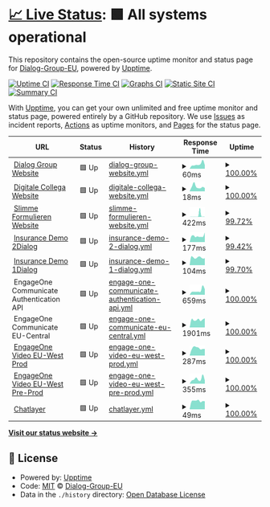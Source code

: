 # [📈 Live Status](https://Dialog-Group-EU.github.io/uptime): <!--live status--> **🟩 All systems operational**

This repository contains the open-source uptime monitor and status page for [Dialog-Group-EU](https://Dialog-Group-EU.github.io/uptime), powered by [Upptime](https://github.com/upptime/upptime).

[![Uptime CI](https://github.com/Dialog-Group-EU/uptime/workflows/Uptime%20CI/badge.svg)](https://github.com/Dialog-Group-EU/uptime/actions?query=workflow%3A%22Uptime+CI%22)
[![Response Time CI](https://github.com/Dialog-Group-EU/uptime/workflows/Response%20Time%20CI/badge.svg)](https://github.com/Dialog-Group-EU/uptime/actions?query=workflow%3A%22Response+Time+CI%22)
[![Graphs CI](https://github.com/Dialog-Group-EU/uptime/workflows/Graphs%20CI/badge.svg)](https://github.com/Dialog-Group-EU/uptime/actions?query=workflow%3A%22Graphs+CI%22)
[![Static Site CI](https://github.com/Dialog-Group-EU/uptime/workflows/Static%20Site%20CI/badge.svg)](https://github.com/Dialog-Group-EU/uptime/actions?query=workflow%3A%22Static+Site+CI%22)
[![Summary CI](https://github.com/Dialog-Group-EU/uptime/workflows/Summary%20CI/badge.svg)](https://github.com/Dialog-Group-EU/uptime/actions?query=workflow%3A%22Summary+CI%22)

With [Upptime](https://upptime.js.org), you can get your own unlimited and free uptime monitor and status page, powered entirely by a GitHub repository. We use [Issues](https://github.com/Dialog-Group-EU/uptime/issues) as incident reports, [Actions](https://github.com/Dialog-Group-EU/uptime/actions) as uptime monitors, and [Pages](https://Dialog-Group-EU.github.io/uptime) for the status page.

<!--start: status pages-->
<!-- This summary is generated by Upptime (https://github.com/upptime/upptime) -->
<!-- Do not edit this manually, your changes will be overwritten -->
<!-- prettier-ignore -->
| URL | Status | History | Response Time | Uptime |
| --- | ------ | ------- | ------------- | ------ |
| <img alt="" src="https://icons.duckduckgo.com/ip3/dialoggroup.eu.ico" height="13"> [Dialog Group Website](https://dialoggroup.eu) | 🟩 Up | [dialog-group-website.yml](https://github.com/Dialog-Group-EU/uptime/commits/HEAD/history/dialog-group-website.yml) | <details><summary><img alt="Response time graph" src="./graphs/dialog-group-website/response-time-week.png" height="20"> 60ms</summary><br><a href="https://status.dialoggroup.eu/history/dialog-group-website"><img alt="Response time 406" src="https://img.shields.io/endpoint?url=https%3A%2F%2Fraw.githubusercontent.com%2FDialog-Group-EU%2Fuptime%2FHEAD%2Fapi%2Fdialog-group-website%2Fresponse-time.json"></a><br><a href="https://status.dialoggroup.eu/history/dialog-group-website"><img alt="24-hour response time 49" src="https://img.shields.io/endpoint?url=https%3A%2F%2Fraw.githubusercontent.com%2FDialog-Group-EU%2Fuptime%2FHEAD%2Fapi%2Fdialog-group-website%2Fresponse-time-day.json"></a><br><a href="https://status.dialoggroup.eu/history/dialog-group-website"><img alt="7-day response time 60" src="https://img.shields.io/endpoint?url=https%3A%2F%2Fraw.githubusercontent.com%2FDialog-Group-EU%2Fuptime%2FHEAD%2Fapi%2Fdialog-group-website%2Fresponse-time-week.json"></a><br><a href="https://status.dialoggroup.eu/history/dialog-group-website"><img alt="30-day response time 51" src="https://img.shields.io/endpoint?url=https%3A%2F%2Fraw.githubusercontent.com%2FDialog-Group-EU%2Fuptime%2FHEAD%2Fapi%2Fdialog-group-website%2Fresponse-time-month.json"></a><br><a href="https://status.dialoggroup.eu/history/dialog-group-website"><img alt="1-year response time 406" src="https://img.shields.io/endpoint?url=https%3A%2F%2Fraw.githubusercontent.com%2FDialog-Group-EU%2Fuptime%2FHEAD%2Fapi%2Fdialog-group-website%2Fresponse-time-year.json"></a></details> | <details><summary><a href="https://status.dialoggroup.eu/history/dialog-group-website">100.00%</a></summary><a href="https://status.dialoggroup.eu/history/dialog-group-website"><img alt="All-time uptime 100.00%" src="https://img.shields.io/endpoint?url=https%3A%2F%2Fraw.githubusercontent.com%2FDialog-Group-EU%2Fuptime%2FHEAD%2Fapi%2Fdialog-group-website%2Fuptime.json"></a><br><a href="https://status.dialoggroup.eu/history/dialog-group-website"><img alt="24-hour uptime 100.00%" src="https://img.shields.io/endpoint?url=https%3A%2F%2Fraw.githubusercontent.com%2FDialog-Group-EU%2Fuptime%2FHEAD%2Fapi%2Fdialog-group-website%2Fuptime-day.json"></a><br><a href="https://status.dialoggroup.eu/history/dialog-group-website"><img alt="7-day uptime 100.00%" src="https://img.shields.io/endpoint?url=https%3A%2F%2Fraw.githubusercontent.com%2FDialog-Group-EU%2Fuptime%2FHEAD%2Fapi%2Fdialog-group-website%2Fuptime-week.json"></a><br><a href="https://status.dialoggroup.eu/history/dialog-group-website"><img alt="30-day uptime 100.00%" src="https://img.shields.io/endpoint?url=https%3A%2F%2Fraw.githubusercontent.com%2FDialog-Group-EU%2Fuptime%2FHEAD%2Fapi%2Fdialog-group-website%2Fuptime-month.json"></a><br><a href="https://status.dialoggroup.eu/history/dialog-group-website"><img alt="1-year uptime 100.00%" src="https://img.shields.io/endpoint?url=https%3A%2F%2Fraw.githubusercontent.com%2FDialog-Group-EU%2Fuptime%2FHEAD%2Fapi%2Fdialog-group-website%2Fuptime-year.json"></a></details>
| <img alt="" src="https://icons.duckduckgo.com/ip3/digitalecollega.eu.ico" height="13"> [Digitale Collega Website](https://digitalecollega.eu) | 🟩 Up | [digitale-collega-website.yml](https://github.com/Dialog-Group-EU/uptime/commits/HEAD/history/digitale-collega-website.yml) | <details><summary><img alt="Response time graph" src="./graphs/digitale-collega-website/response-time-week.png" height="20"> 18ms</summary><br><a href="https://status.dialoggroup.eu/history/digitale-collega-website"><img alt="Response time 680" src="https://img.shields.io/endpoint?url=https%3A%2F%2Fraw.githubusercontent.com%2FDialog-Group-EU%2Fuptime%2FHEAD%2Fapi%2Fdigitale-collega-website%2Fresponse-time.json"></a><br><a href="https://status.dialoggroup.eu/history/digitale-collega-website"><img alt="24-hour response time 13" src="https://img.shields.io/endpoint?url=https%3A%2F%2Fraw.githubusercontent.com%2FDialog-Group-EU%2Fuptime%2FHEAD%2Fapi%2Fdigitale-collega-website%2Fresponse-time-day.json"></a><br><a href="https://status.dialoggroup.eu/history/digitale-collega-website"><img alt="7-day response time 18" src="https://img.shields.io/endpoint?url=https%3A%2F%2Fraw.githubusercontent.com%2FDialog-Group-EU%2Fuptime%2FHEAD%2Fapi%2Fdigitale-collega-website%2Fresponse-time-week.json"></a><br><a href="https://status.dialoggroup.eu/history/digitale-collega-website"><img alt="30-day response time 17" src="https://img.shields.io/endpoint?url=https%3A%2F%2Fraw.githubusercontent.com%2FDialog-Group-EU%2Fuptime%2FHEAD%2Fapi%2Fdigitale-collega-website%2Fresponse-time-month.json"></a><br><a href="https://status.dialoggroup.eu/history/digitale-collega-website"><img alt="1-year response time 680" src="https://img.shields.io/endpoint?url=https%3A%2F%2Fraw.githubusercontent.com%2FDialog-Group-EU%2Fuptime%2FHEAD%2Fapi%2Fdigitale-collega-website%2Fresponse-time-year.json"></a></details> | <details><summary><a href="https://status.dialoggroup.eu/history/digitale-collega-website">100.00%</a></summary><a href="https://status.dialoggroup.eu/history/digitale-collega-website"><img alt="All-time uptime 99.86%" src="https://img.shields.io/endpoint?url=https%3A%2F%2Fraw.githubusercontent.com%2FDialog-Group-EU%2Fuptime%2FHEAD%2Fapi%2Fdigitale-collega-website%2Fuptime.json"></a><br><a href="https://status.dialoggroup.eu/history/digitale-collega-website"><img alt="24-hour uptime 100.00%" src="https://img.shields.io/endpoint?url=https%3A%2F%2Fraw.githubusercontent.com%2FDialog-Group-EU%2Fuptime%2FHEAD%2Fapi%2Fdigitale-collega-website%2Fuptime-day.json"></a><br><a href="https://status.dialoggroup.eu/history/digitale-collega-website"><img alt="7-day uptime 100.00%" src="https://img.shields.io/endpoint?url=https%3A%2F%2Fraw.githubusercontent.com%2FDialog-Group-EU%2Fuptime%2FHEAD%2Fapi%2Fdigitale-collega-website%2Fuptime-week.json"></a><br><a href="https://status.dialoggroup.eu/history/digitale-collega-website"><img alt="30-day uptime 100.00%" src="https://img.shields.io/endpoint?url=https%3A%2F%2Fraw.githubusercontent.com%2FDialog-Group-EU%2Fuptime%2FHEAD%2Fapi%2Fdigitale-collega-website%2Fuptime-month.json"></a><br><a href="https://status.dialoggroup.eu/history/digitale-collega-website"><img alt="1-year uptime 99.86%" src="https://img.shields.io/endpoint?url=https%3A%2F%2Fraw.githubusercontent.com%2FDialog-Group-EU%2Fuptime%2FHEAD%2Fapi%2Fdigitale-collega-website%2Fuptime-year.json"></a></details>
| <img alt="" src="https://icons.duckduckgo.com/ip3/slimmeformulieren.eu.ico" height="13"> [Slimme Formulieren Website](https://slimmeformulieren.eu) | 🟩 Up | [slimme-formulieren-website.yml](https://github.com/Dialog-Group-EU/uptime/commits/HEAD/history/slimme-formulieren-website.yml) | <details><summary><img alt="Response time graph" src="./graphs/slimme-formulieren-website/response-time-week.png" height="20"> 422ms</summary><br><a href="https://status.dialoggroup.eu/history/slimme-formulieren-website"><img alt="Response time 394" src="https://img.shields.io/endpoint?url=https%3A%2F%2Fraw.githubusercontent.com%2FDialog-Group-EU%2Fuptime%2FHEAD%2Fapi%2Fslimme-formulieren-website%2Fresponse-time.json"></a><br><a href="https://status.dialoggroup.eu/history/slimme-formulieren-website"><img alt="24-hour response time 25" src="https://img.shields.io/endpoint?url=https%3A%2F%2Fraw.githubusercontent.com%2FDialog-Group-EU%2Fuptime%2FHEAD%2Fapi%2Fslimme-formulieren-website%2Fresponse-time-day.json"></a><br><a href="https://status.dialoggroup.eu/history/slimme-formulieren-website"><img alt="7-day response time 422" src="https://img.shields.io/endpoint?url=https%3A%2F%2Fraw.githubusercontent.com%2FDialog-Group-EU%2Fuptime%2FHEAD%2Fapi%2Fslimme-formulieren-website%2Fresponse-time-week.json"></a><br><a href="https://status.dialoggroup.eu/history/slimme-formulieren-website"><img alt="30-day response time 157" src="https://img.shields.io/endpoint?url=https%3A%2F%2Fraw.githubusercontent.com%2FDialog-Group-EU%2Fuptime%2FHEAD%2Fapi%2Fslimme-formulieren-website%2Fresponse-time-month.json"></a><br><a href="https://status.dialoggroup.eu/history/slimme-formulieren-website"><img alt="1-year response time 394" src="https://img.shields.io/endpoint?url=https%3A%2F%2Fraw.githubusercontent.com%2FDialog-Group-EU%2Fuptime%2FHEAD%2Fapi%2Fslimme-formulieren-website%2Fresponse-time-year.json"></a></details> | <details><summary><a href="https://status.dialoggroup.eu/history/slimme-formulieren-website">99.72%</a></summary><a href="https://status.dialoggroup.eu/history/slimme-formulieren-website"><img alt="All-time uptime 99.82%" src="https://img.shields.io/endpoint?url=https%3A%2F%2Fraw.githubusercontent.com%2FDialog-Group-EU%2Fuptime%2FHEAD%2Fapi%2Fslimme-formulieren-website%2Fuptime.json"></a><br><a href="https://status.dialoggroup.eu/history/slimme-formulieren-website"><img alt="24-hour uptime 100.00%" src="https://img.shields.io/endpoint?url=https%3A%2F%2Fraw.githubusercontent.com%2FDialog-Group-EU%2Fuptime%2FHEAD%2Fapi%2Fslimme-formulieren-website%2Fuptime-day.json"></a><br><a href="https://status.dialoggroup.eu/history/slimme-formulieren-website"><img alt="7-day uptime 99.72%" src="https://img.shields.io/endpoint?url=https%3A%2F%2Fraw.githubusercontent.com%2FDialog-Group-EU%2Fuptime%2FHEAD%2Fapi%2Fslimme-formulieren-website%2Fuptime-week.json"></a><br><a href="https://status.dialoggroup.eu/history/slimme-formulieren-website"><img alt="30-day uptime 99.94%" src="https://img.shields.io/endpoint?url=https%3A%2F%2Fraw.githubusercontent.com%2FDialog-Group-EU%2Fuptime%2FHEAD%2Fapi%2Fslimme-formulieren-website%2Fuptime-month.json"></a><br><a href="https://status.dialoggroup.eu/history/slimme-formulieren-website"><img alt="1-year uptime 99.82%" src="https://img.shields.io/endpoint?url=https%3A%2F%2Fraw.githubusercontent.com%2FDialog-Group-EU%2Fuptime%2FHEAD%2Fapi%2Fslimme-formulieren-website%2Fuptime-year.json"></a></details>
| <img alt="" src="https://icons.duckduckgo.com/ip3/insurance.2dialog.eu.ico" height="13"> [Insurance Demo 2Dialog](https://insurance.2dialog.eu) | 🟩 Up | [insurance-demo-2-dialog.yml](https://github.com/Dialog-Group-EU/uptime/commits/HEAD/history/insurance-demo-2-dialog.yml) | <details><summary><img alt="Response time graph" src="./graphs/insurance-demo-2-dialog/response-time-week.png" height="20"> 177ms</summary><br><a href="https://status.dialoggroup.eu/history/insurance-demo-2-dialog"><img alt="Response time 629" src="https://img.shields.io/endpoint?url=https%3A%2F%2Fraw.githubusercontent.com%2FDialog-Group-EU%2Fuptime%2FHEAD%2Fapi%2Finsurance-demo-2-dialog%2Fresponse-time.json"></a><br><a href="https://status.dialoggroup.eu/history/insurance-demo-2-dialog"><img alt="24-hour response time 277" src="https://img.shields.io/endpoint?url=https%3A%2F%2Fraw.githubusercontent.com%2FDialog-Group-EU%2Fuptime%2FHEAD%2Fapi%2Finsurance-demo-2-dialog%2Fresponse-time-day.json"></a><br><a href="https://status.dialoggroup.eu/history/insurance-demo-2-dialog"><img alt="7-day response time 177" src="https://img.shields.io/endpoint?url=https%3A%2F%2Fraw.githubusercontent.com%2FDialog-Group-EU%2Fuptime%2FHEAD%2Fapi%2Finsurance-demo-2-dialog%2Fresponse-time-week.json"></a><br><a href="https://status.dialoggroup.eu/history/insurance-demo-2-dialog"><img alt="30-day response time 199" src="https://img.shields.io/endpoint?url=https%3A%2F%2Fraw.githubusercontent.com%2FDialog-Group-EU%2Fuptime%2FHEAD%2Fapi%2Finsurance-demo-2-dialog%2Fresponse-time-month.json"></a><br><a href="https://status.dialoggroup.eu/history/insurance-demo-2-dialog"><img alt="1-year response time 629" src="https://img.shields.io/endpoint?url=https%3A%2F%2Fraw.githubusercontent.com%2FDialog-Group-EU%2Fuptime%2FHEAD%2Fapi%2Finsurance-demo-2-dialog%2Fresponse-time-year.json"></a></details> | <details><summary><a href="https://status.dialoggroup.eu/history/insurance-demo-2-dialog">99.42%</a></summary><a href="https://status.dialoggroup.eu/history/insurance-demo-2-dialog"><img alt="All-time uptime 99.93%" src="https://img.shields.io/endpoint?url=https%3A%2F%2Fraw.githubusercontent.com%2FDialog-Group-EU%2Fuptime%2FHEAD%2Fapi%2Finsurance-demo-2-dialog%2Fuptime.json"></a><br><a href="https://status.dialoggroup.eu/history/insurance-demo-2-dialog"><img alt="24-hour uptime 100.00%" src="https://img.shields.io/endpoint?url=https%3A%2F%2Fraw.githubusercontent.com%2FDialog-Group-EU%2Fuptime%2FHEAD%2Fapi%2Finsurance-demo-2-dialog%2Fuptime-day.json"></a><br><a href="https://status.dialoggroup.eu/history/insurance-demo-2-dialog"><img alt="7-day uptime 99.42%" src="https://img.shields.io/endpoint?url=https%3A%2F%2Fraw.githubusercontent.com%2FDialog-Group-EU%2Fuptime%2FHEAD%2Fapi%2Finsurance-demo-2-dialog%2Fuptime-week.json"></a><br><a href="https://status.dialoggroup.eu/history/insurance-demo-2-dialog"><img alt="30-day uptime 99.87%" src="https://img.shields.io/endpoint?url=https%3A%2F%2Fraw.githubusercontent.com%2FDialog-Group-EU%2Fuptime%2FHEAD%2Fapi%2Finsurance-demo-2-dialog%2Fuptime-month.json"></a><br><a href="https://status.dialoggroup.eu/history/insurance-demo-2-dialog"><img alt="1-year uptime 99.93%" src="https://img.shields.io/endpoint?url=https%3A%2F%2Fraw.githubusercontent.com%2FDialog-Group-EU%2Fuptime%2FHEAD%2Fapi%2Finsurance-demo-2-dialog%2Fuptime-year.json"></a></details>
| <img alt="" src="https://icons.duckduckgo.com/ip3/insurance.1dialog.eu.ico" height="13"> [Insurance Demo 1Dialog](https://insurance.1dialog.eu) | 🟩 Up | [insurance-demo-1-dialog.yml](https://github.com/Dialog-Group-EU/uptime/commits/HEAD/history/insurance-demo-1-dialog.yml) | <details><summary><img alt="Response time graph" src="./graphs/insurance-demo-1-dialog/response-time-week.png" height="20"> 104ms</summary><br><a href="https://status.dialoggroup.eu/history/insurance-demo-1-dialog"><img alt="Response time 582" src="https://img.shields.io/endpoint?url=https%3A%2F%2Fraw.githubusercontent.com%2FDialog-Group-EU%2Fuptime%2FHEAD%2Fapi%2Finsurance-demo-1-dialog%2Fresponse-time.json"></a><br><a href="https://status.dialoggroup.eu/history/insurance-demo-1-dialog"><img alt="24-hour response time 95" src="https://img.shields.io/endpoint?url=https%3A%2F%2Fraw.githubusercontent.com%2FDialog-Group-EU%2Fuptime%2FHEAD%2Fapi%2Finsurance-demo-1-dialog%2Fresponse-time-day.json"></a><br><a href="https://status.dialoggroup.eu/history/insurance-demo-1-dialog"><img alt="7-day response time 104" src="https://img.shields.io/endpoint?url=https%3A%2F%2Fraw.githubusercontent.com%2FDialog-Group-EU%2Fuptime%2FHEAD%2Fapi%2Finsurance-demo-1-dialog%2Fresponse-time-week.json"></a><br><a href="https://status.dialoggroup.eu/history/insurance-demo-1-dialog"><img alt="30-day response time 121" src="https://img.shields.io/endpoint?url=https%3A%2F%2Fraw.githubusercontent.com%2FDialog-Group-EU%2Fuptime%2FHEAD%2Fapi%2Finsurance-demo-1-dialog%2Fresponse-time-month.json"></a><br><a href="https://status.dialoggroup.eu/history/insurance-demo-1-dialog"><img alt="1-year response time 582" src="https://img.shields.io/endpoint?url=https%3A%2F%2Fraw.githubusercontent.com%2FDialog-Group-EU%2Fuptime%2FHEAD%2Fapi%2Finsurance-demo-1-dialog%2Fresponse-time-year.json"></a></details> | <details><summary><a href="https://status.dialoggroup.eu/history/insurance-demo-1-dialog">99.70%</a></summary><a href="https://status.dialoggroup.eu/history/insurance-demo-1-dialog"><img alt="All-time uptime 99.96%" src="https://img.shields.io/endpoint?url=https%3A%2F%2Fraw.githubusercontent.com%2FDialog-Group-EU%2Fuptime%2FHEAD%2Fapi%2Finsurance-demo-1-dialog%2Fuptime.json"></a><br><a href="https://status.dialoggroup.eu/history/insurance-demo-1-dialog"><img alt="24-hour uptime 100.00%" src="https://img.shields.io/endpoint?url=https%3A%2F%2Fraw.githubusercontent.com%2FDialog-Group-EU%2Fuptime%2FHEAD%2Fapi%2Finsurance-demo-1-dialog%2Fuptime-day.json"></a><br><a href="https://status.dialoggroup.eu/history/insurance-demo-1-dialog"><img alt="7-day uptime 99.70%" src="https://img.shields.io/endpoint?url=https%3A%2F%2Fraw.githubusercontent.com%2FDialog-Group-EU%2Fuptime%2FHEAD%2Fapi%2Finsurance-demo-1-dialog%2Fuptime-week.json"></a><br><a href="https://status.dialoggroup.eu/history/insurance-demo-1-dialog"><img alt="30-day uptime 99.93%" src="https://img.shields.io/endpoint?url=https%3A%2F%2Fraw.githubusercontent.com%2FDialog-Group-EU%2Fuptime%2FHEAD%2Fapi%2Finsurance-demo-1-dialog%2Fuptime-month.json"></a><br><a href="https://status.dialoggroup.eu/history/insurance-demo-1-dialog"><img alt="1-year uptime 99.96%" src="https://img.shields.io/endpoint?url=https%3A%2F%2Fraw.githubusercontent.com%2FDialog-Group-EU%2Fuptime%2FHEAD%2Fapi%2Finsurance-demo-1-dialog%2Fuptime-year.json"></a></details>
| <img alt="" src="https://icons.duckduckgo.com/ip3/precisely.com.ico" height="13"> EngageOne Communicate Authentication API | 🟩 Up | [engage-one-communicate-authentication-api.yml](https://github.com/Dialog-Group-EU/uptime/commits/HEAD/history/engage-one-communicate-authentication-api.yml) | <details><summary><img alt="Response time graph" src="./graphs/engage-one-communicate-authentication-api/response-time-week.png" height="20"> 659ms</summary><br><a href="https://status.dialoggroup.eu/history/engage-one-communicate-authentication-api"><img alt="Response time 1353" src="https://img.shields.io/endpoint?url=https%3A%2F%2Fraw.githubusercontent.com%2FDialog-Group-EU%2Fuptime%2FHEAD%2Fapi%2Fengage-one-communicate-authentication-api%2Fresponse-time.json"></a><br><a href="https://status.dialoggroup.eu/history/engage-one-communicate-authentication-api"><img alt="24-hour response time 869" src="https://img.shields.io/endpoint?url=https%3A%2F%2Fraw.githubusercontent.com%2FDialog-Group-EU%2Fuptime%2FHEAD%2Fapi%2Fengage-one-communicate-authentication-api%2Fresponse-time-day.json"></a><br><a href="https://status.dialoggroup.eu/history/engage-one-communicate-authentication-api"><img alt="7-day response time 659" src="https://img.shields.io/endpoint?url=https%3A%2F%2Fraw.githubusercontent.com%2FDialog-Group-EU%2Fuptime%2FHEAD%2Fapi%2Fengage-one-communicate-authentication-api%2Fresponse-time-week.json"></a><br><a href="https://status.dialoggroup.eu/history/engage-one-communicate-authentication-api"><img alt="30-day response time 1095" src="https://img.shields.io/endpoint?url=https%3A%2F%2Fraw.githubusercontent.com%2FDialog-Group-EU%2Fuptime%2FHEAD%2Fapi%2Fengage-one-communicate-authentication-api%2Fresponse-time-month.json"></a><br><a href="https://status.dialoggroup.eu/history/engage-one-communicate-authentication-api"><img alt="1-year response time 1353" src="https://img.shields.io/endpoint?url=https%3A%2F%2Fraw.githubusercontent.com%2FDialog-Group-EU%2Fuptime%2FHEAD%2Fapi%2Fengage-one-communicate-authentication-api%2Fresponse-time-year.json"></a></details> | <details><summary><a href="https://status.dialoggroup.eu/history/engage-one-communicate-authentication-api">100.00%</a></summary><a href="https://status.dialoggroup.eu/history/engage-one-communicate-authentication-api"><img alt="All-time uptime 100.00%" src="https://img.shields.io/endpoint?url=https%3A%2F%2Fraw.githubusercontent.com%2FDialog-Group-EU%2Fuptime%2FHEAD%2Fapi%2Fengage-one-communicate-authentication-api%2Fuptime.json"></a><br><a href="https://status.dialoggroup.eu/history/engage-one-communicate-authentication-api"><img alt="24-hour uptime 100.00%" src="https://img.shields.io/endpoint?url=https%3A%2F%2Fraw.githubusercontent.com%2FDialog-Group-EU%2Fuptime%2FHEAD%2Fapi%2Fengage-one-communicate-authentication-api%2Fuptime-day.json"></a><br><a href="https://status.dialoggroup.eu/history/engage-one-communicate-authentication-api"><img alt="7-day uptime 100.00%" src="https://img.shields.io/endpoint?url=https%3A%2F%2Fraw.githubusercontent.com%2FDialog-Group-EU%2Fuptime%2FHEAD%2Fapi%2Fengage-one-communicate-authentication-api%2Fuptime-week.json"></a><br><a href="https://status.dialoggroup.eu/history/engage-one-communicate-authentication-api"><img alt="30-day uptime 100.00%" src="https://img.shields.io/endpoint?url=https%3A%2F%2Fraw.githubusercontent.com%2FDialog-Group-EU%2Fuptime%2FHEAD%2Fapi%2Fengage-one-communicate-authentication-api%2Fuptime-month.json"></a><br><a href="https://status.dialoggroup.eu/history/engage-one-communicate-authentication-api"><img alt="1-year uptime 100.00%" src="https://img.shields.io/endpoint?url=https%3A%2F%2Fraw.githubusercontent.com%2FDialog-Group-EU%2Fuptime%2FHEAD%2Fapi%2Fengage-one-communicate-authentication-api%2Fuptime-year.json"></a></details>
| <img alt="" src="https://icons.duckduckgo.com/ip3/precisely.com.ico" height="13"> EngageOne Communicate EU-Central | 🟩 Up | [engage-one-communicate-eu-central.yml](https://github.com/Dialog-Group-EU/uptime/commits/HEAD/history/engage-one-communicate-eu-central.yml) | <details><summary><img alt="Response time graph" src="./graphs/engage-one-communicate-eu-central/response-time-week.png" height="20"> 1901ms</summary><br><a href="https://status.dialoggroup.eu/history/engage-one-communicate-eu-central"><img alt="Response time 3001" src="https://img.shields.io/endpoint?url=https%3A%2F%2Fraw.githubusercontent.com%2FDialog-Group-EU%2Fuptime%2FHEAD%2Fapi%2Fengage-one-communicate-eu-central%2Fresponse-time.json"></a><br><a href="https://status.dialoggroup.eu/history/engage-one-communicate-eu-central"><img alt="24-hour response time 2234" src="https://img.shields.io/endpoint?url=https%3A%2F%2Fraw.githubusercontent.com%2FDialog-Group-EU%2Fuptime%2FHEAD%2Fapi%2Fengage-one-communicate-eu-central%2Fresponse-time-day.json"></a><br><a href="https://status.dialoggroup.eu/history/engage-one-communicate-eu-central"><img alt="7-day response time 1901" src="https://img.shields.io/endpoint?url=https%3A%2F%2Fraw.githubusercontent.com%2FDialog-Group-EU%2Fuptime%2FHEAD%2Fapi%2Fengage-one-communicate-eu-central%2Fresponse-time-week.json"></a><br><a href="https://status.dialoggroup.eu/history/engage-one-communicate-eu-central"><img alt="30-day response time 2238" src="https://img.shields.io/endpoint?url=https%3A%2F%2Fraw.githubusercontent.com%2FDialog-Group-EU%2Fuptime%2FHEAD%2Fapi%2Fengage-one-communicate-eu-central%2Fresponse-time-month.json"></a><br><a href="https://status.dialoggroup.eu/history/engage-one-communicate-eu-central"><img alt="1-year response time 3001" src="https://img.shields.io/endpoint?url=https%3A%2F%2Fraw.githubusercontent.com%2FDialog-Group-EU%2Fuptime%2FHEAD%2Fapi%2Fengage-one-communicate-eu-central%2Fresponse-time-year.json"></a></details> | <details><summary><a href="https://status.dialoggroup.eu/history/engage-one-communicate-eu-central">100.00%</a></summary><a href="https://status.dialoggroup.eu/history/engage-one-communicate-eu-central"><img alt="All-time uptime 99.96%" src="https://img.shields.io/endpoint?url=https%3A%2F%2Fraw.githubusercontent.com%2FDialog-Group-EU%2Fuptime%2FHEAD%2Fapi%2Fengage-one-communicate-eu-central%2Fuptime.json"></a><br><a href="https://status.dialoggroup.eu/history/engage-one-communicate-eu-central"><img alt="24-hour uptime 100.00%" src="https://img.shields.io/endpoint?url=https%3A%2F%2Fraw.githubusercontent.com%2FDialog-Group-EU%2Fuptime%2FHEAD%2Fapi%2Fengage-one-communicate-eu-central%2Fuptime-day.json"></a><br><a href="https://status.dialoggroup.eu/history/engage-one-communicate-eu-central"><img alt="7-day uptime 100.00%" src="https://img.shields.io/endpoint?url=https%3A%2F%2Fraw.githubusercontent.com%2FDialog-Group-EU%2Fuptime%2FHEAD%2Fapi%2Fengage-one-communicate-eu-central%2Fuptime-week.json"></a><br><a href="https://status.dialoggroup.eu/history/engage-one-communicate-eu-central"><img alt="30-day uptime 99.93%" src="https://img.shields.io/endpoint?url=https%3A%2F%2Fraw.githubusercontent.com%2FDialog-Group-EU%2Fuptime%2FHEAD%2Fapi%2Fengage-one-communicate-eu-central%2Fuptime-month.json"></a><br><a href="https://status.dialoggroup.eu/history/engage-one-communicate-eu-central"><img alt="1-year uptime 99.96%" src="https://img.shields.io/endpoint?url=https%3A%2F%2Fraw.githubusercontent.com%2FDialog-Group-EU%2Fuptime%2FHEAD%2Fapi%2Fengage-one-communicate-eu-central%2Fuptime-year.json"></a></details>
| <img alt="" src="https://icons.duckduckgo.com/ip3/precisely.com.ico" height="13"> [EngageOne Video EU-West Prod](https://eu-west-1-mt-prod2.engageone.video/statuscheck/videoPlayer.php) | 🟩 Up | [engage-one-video-eu-west-prod.yml](https://github.com/Dialog-Group-EU/uptime/commits/HEAD/history/engage-one-video-eu-west-prod.yml) | <details><summary><img alt="Response time graph" src="./graphs/engage-one-video-eu-west-prod/response-time-week.png" height="20"> 287ms</summary><br><a href="https://status.dialoggroup.eu/history/engage-one-video-eu-west-prod"><img alt="Response time 292" src="https://img.shields.io/endpoint?url=https%3A%2F%2Fraw.githubusercontent.com%2FDialog-Group-EU%2Fuptime%2FHEAD%2Fapi%2Fengage-one-video-eu-west-prod%2Fresponse-time.json"></a><br><a href="https://status.dialoggroup.eu/history/engage-one-video-eu-west-prod"><img alt="24-hour response time 256" src="https://img.shields.io/endpoint?url=https%3A%2F%2Fraw.githubusercontent.com%2FDialog-Group-EU%2Fuptime%2FHEAD%2Fapi%2Fengage-one-video-eu-west-prod%2Fresponse-time-day.json"></a><br><a href="https://status.dialoggroup.eu/history/engage-one-video-eu-west-prod"><img alt="7-day response time 287" src="https://img.shields.io/endpoint?url=https%3A%2F%2Fraw.githubusercontent.com%2FDialog-Group-EU%2Fuptime%2FHEAD%2Fapi%2Fengage-one-video-eu-west-prod%2Fresponse-time-week.json"></a><br><a href="https://status.dialoggroup.eu/history/engage-one-video-eu-west-prod"><img alt="30-day response time 281" src="https://img.shields.io/endpoint?url=https%3A%2F%2Fraw.githubusercontent.com%2FDialog-Group-EU%2Fuptime%2FHEAD%2Fapi%2Fengage-one-video-eu-west-prod%2Fresponse-time-month.json"></a><br><a href="https://status.dialoggroup.eu/history/engage-one-video-eu-west-prod"><img alt="1-year response time 292" src="https://img.shields.io/endpoint?url=https%3A%2F%2Fraw.githubusercontent.com%2FDialog-Group-EU%2Fuptime%2FHEAD%2Fapi%2Fengage-one-video-eu-west-prod%2Fresponse-time-year.json"></a></details> | <details><summary><a href="https://status.dialoggroup.eu/history/engage-one-video-eu-west-prod">100.00%</a></summary><a href="https://status.dialoggroup.eu/history/engage-one-video-eu-west-prod"><img alt="All-time uptime 100.00%" src="https://img.shields.io/endpoint?url=https%3A%2F%2Fraw.githubusercontent.com%2FDialog-Group-EU%2Fuptime%2FHEAD%2Fapi%2Fengage-one-video-eu-west-prod%2Fuptime.json"></a><br><a href="https://status.dialoggroup.eu/history/engage-one-video-eu-west-prod"><img alt="24-hour uptime 100.00%" src="https://img.shields.io/endpoint?url=https%3A%2F%2Fraw.githubusercontent.com%2FDialog-Group-EU%2Fuptime%2FHEAD%2Fapi%2Fengage-one-video-eu-west-prod%2Fuptime-day.json"></a><br><a href="https://status.dialoggroup.eu/history/engage-one-video-eu-west-prod"><img alt="7-day uptime 100.00%" src="https://img.shields.io/endpoint?url=https%3A%2F%2Fraw.githubusercontent.com%2FDialog-Group-EU%2Fuptime%2FHEAD%2Fapi%2Fengage-one-video-eu-west-prod%2Fuptime-week.json"></a><br><a href="https://status.dialoggroup.eu/history/engage-one-video-eu-west-prod"><img alt="30-day uptime 100.00%" src="https://img.shields.io/endpoint?url=https%3A%2F%2Fraw.githubusercontent.com%2FDialog-Group-EU%2Fuptime%2FHEAD%2Fapi%2Fengage-one-video-eu-west-prod%2Fuptime-month.json"></a><br><a href="https://status.dialoggroup.eu/history/engage-one-video-eu-west-prod"><img alt="1-year uptime 100.00%" src="https://img.shields.io/endpoint?url=https%3A%2F%2Fraw.githubusercontent.com%2FDialog-Group-EU%2Fuptime%2FHEAD%2Fapi%2Fengage-one-video-eu-west-prod%2Fuptime-year.json"></a></details>
| <img alt="" src="https://icons.duckduckgo.com/ip3/precisely.com.ico" height="13"> [EngageOne Video EU-West Pre-Prod](https://eu-west-1-mt-preprod2.engageone.video/statuscheck/videoPlayer.php) | 🟩 Up | [engage-one-video-eu-west-pre-prod.yml](https://github.com/Dialog-Group-EU/uptime/commits/HEAD/history/engage-one-video-eu-west-pre-prod.yml) | <details><summary><img alt="Response time graph" src="./graphs/engage-one-video-eu-west-pre-prod/response-time-week.png" height="20"> 355ms</summary><br><a href="https://status.dialoggroup.eu/history/engage-one-video-eu-west-pre-prod"><img alt="Response time 270" src="https://img.shields.io/endpoint?url=https%3A%2F%2Fraw.githubusercontent.com%2FDialog-Group-EU%2Fuptime%2FHEAD%2Fapi%2Fengage-one-video-eu-west-pre-prod%2Fresponse-time.json"></a><br><a href="https://status.dialoggroup.eu/history/engage-one-video-eu-west-pre-prod"><img alt="24-hour response time 245" src="https://img.shields.io/endpoint?url=https%3A%2F%2Fraw.githubusercontent.com%2FDialog-Group-EU%2Fuptime%2FHEAD%2Fapi%2Fengage-one-video-eu-west-pre-prod%2Fresponse-time-day.json"></a><br><a href="https://status.dialoggroup.eu/history/engage-one-video-eu-west-pre-prod"><img alt="7-day response time 355" src="https://img.shields.io/endpoint?url=https%3A%2F%2Fraw.githubusercontent.com%2FDialog-Group-EU%2Fuptime%2FHEAD%2Fapi%2Fengage-one-video-eu-west-pre-prod%2Fresponse-time-week.json"></a><br><a href="https://status.dialoggroup.eu/history/engage-one-video-eu-west-pre-prod"><img alt="30-day response time 284" src="https://img.shields.io/endpoint?url=https%3A%2F%2Fraw.githubusercontent.com%2FDialog-Group-EU%2Fuptime%2FHEAD%2Fapi%2Fengage-one-video-eu-west-pre-prod%2Fresponse-time-month.json"></a><br><a href="https://status.dialoggroup.eu/history/engage-one-video-eu-west-pre-prod"><img alt="1-year response time 270" src="https://img.shields.io/endpoint?url=https%3A%2F%2Fraw.githubusercontent.com%2FDialog-Group-EU%2Fuptime%2FHEAD%2Fapi%2Fengage-one-video-eu-west-pre-prod%2Fresponse-time-year.json"></a></details> | <details><summary><a href="https://status.dialoggroup.eu/history/engage-one-video-eu-west-pre-prod">100.00%</a></summary><a href="https://status.dialoggroup.eu/history/engage-one-video-eu-west-pre-prod"><img alt="All-time uptime 100.00%" src="https://img.shields.io/endpoint?url=https%3A%2F%2Fraw.githubusercontent.com%2FDialog-Group-EU%2Fuptime%2FHEAD%2Fapi%2Fengage-one-video-eu-west-pre-prod%2Fuptime.json"></a><br><a href="https://status.dialoggroup.eu/history/engage-one-video-eu-west-pre-prod"><img alt="24-hour uptime 100.00%" src="https://img.shields.io/endpoint?url=https%3A%2F%2Fraw.githubusercontent.com%2FDialog-Group-EU%2Fuptime%2FHEAD%2Fapi%2Fengage-one-video-eu-west-pre-prod%2Fuptime-day.json"></a><br><a href="https://status.dialoggroup.eu/history/engage-one-video-eu-west-pre-prod"><img alt="7-day uptime 100.00%" src="https://img.shields.io/endpoint?url=https%3A%2F%2Fraw.githubusercontent.com%2FDialog-Group-EU%2Fuptime%2FHEAD%2Fapi%2Fengage-one-video-eu-west-pre-prod%2Fuptime-week.json"></a><br><a href="https://status.dialoggroup.eu/history/engage-one-video-eu-west-pre-prod"><img alt="30-day uptime 100.00%" src="https://img.shields.io/endpoint?url=https%3A%2F%2Fraw.githubusercontent.com%2FDialog-Group-EU%2Fuptime%2FHEAD%2Fapi%2Fengage-one-video-eu-west-pre-prod%2Fuptime-month.json"></a><br><a href="https://status.dialoggroup.eu/history/engage-one-video-eu-west-pre-prod"><img alt="1-year uptime 100.00%" src="https://img.shields.io/endpoint?url=https%3A%2F%2Fraw.githubusercontent.com%2FDialog-Group-EU%2Fuptime%2FHEAD%2Fapi%2Fengage-one-video-eu-west-pre-prod%2Fuptime-year.json"></a></details>
| <img alt="" src="https://icons.duckduckgo.com/ip3/docs.chatlayer.ai.ico" height="13"> [Chatlayer](https://api.chatlayer.ai) | 🟩 Up | [chatlayer.yml](https://github.com/Dialog-Group-EU/uptime/commits/HEAD/history/chatlayer.yml) | <details><summary><img alt="Response time graph" src="./graphs/chatlayer/response-time-week.png" height="20"> 49ms</summary><br><a href="https://status.dialoggroup.eu/history/chatlayer"><img alt="Response time 84" src="https://img.shields.io/endpoint?url=https%3A%2F%2Fraw.githubusercontent.com%2FDialog-Group-EU%2Fuptime%2FHEAD%2Fapi%2Fchatlayer%2Fresponse-time.json"></a><br><a href="https://status.dialoggroup.eu/history/chatlayer"><img alt="24-hour response time 47" src="https://img.shields.io/endpoint?url=https%3A%2F%2Fraw.githubusercontent.com%2FDialog-Group-EU%2Fuptime%2FHEAD%2Fapi%2Fchatlayer%2Fresponse-time-day.json"></a><br><a href="https://status.dialoggroup.eu/history/chatlayer"><img alt="7-day response time 49" src="https://img.shields.io/endpoint?url=https%3A%2F%2Fraw.githubusercontent.com%2FDialog-Group-EU%2Fuptime%2FHEAD%2Fapi%2Fchatlayer%2Fresponse-time-week.json"></a><br><a href="https://status.dialoggroup.eu/history/chatlayer"><img alt="30-day response time 49" src="https://img.shields.io/endpoint?url=https%3A%2F%2Fraw.githubusercontent.com%2FDialog-Group-EU%2Fuptime%2FHEAD%2Fapi%2Fchatlayer%2Fresponse-time-month.json"></a><br><a href="https://status.dialoggroup.eu/history/chatlayer"><img alt="1-year response time 84" src="https://img.shields.io/endpoint?url=https%3A%2F%2Fraw.githubusercontent.com%2FDialog-Group-EU%2Fuptime%2FHEAD%2Fapi%2Fchatlayer%2Fresponse-time-year.json"></a></details> | <details><summary><a href="https://status.dialoggroup.eu/history/chatlayer">100.00%</a></summary><a href="https://status.dialoggroup.eu/history/chatlayer"><img alt="All-time uptime 100.00%" src="https://img.shields.io/endpoint?url=https%3A%2F%2Fraw.githubusercontent.com%2FDialog-Group-EU%2Fuptime%2FHEAD%2Fapi%2Fchatlayer%2Fuptime.json"></a><br><a href="https://status.dialoggroup.eu/history/chatlayer"><img alt="24-hour uptime 100.00%" src="https://img.shields.io/endpoint?url=https%3A%2F%2Fraw.githubusercontent.com%2FDialog-Group-EU%2Fuptime%2FHEAD%2Fapi%2Fchatlayer%2Fuptime-day.json"></a><br><a href="https://status.dialoggroup.eu/history/chatlayer"><img alt="7-day uptime 100.00%" src="https://img.shields.io/endpoint?url=https%3A%2F%2Fraw.githubusercontent.com%2FDialog-Group-EU%2Fuptime%2FHEAD%2Fapi%2Fchatlayer%2Fuptime-week.json"></a><br><a href="https://status.dialoggroup.eu/history/chatlayer"><img alt="30-day uptime 100.00%" src="https://img.shields.io/endpoint?url=https%3A%2F%2Fraw.githubusercontent.com%2FDialog-Group-EU%2Fuptime%2FHEAD%2Fapi%2Fchatlayer%2Fuptime-month.json"></a><br><a href="https://status.dialoggroup.eu/history/chatlayer"><img alt="1-year uptime 100.00%" src="https://img.shields.io/endpoint?url=https%3A%2F%2Fraw.githubusercontent.com%2FDialog-Group-EU%2Fuptime%2FHEAD%2Fapi%2Fchatlayer%2Fuptime-year.json"></a></details>

<!--end: status pages-->

[**Visit our status website →**](https://Dialog-Group-EU.github.io/uptime)

## 📄 License

- Powered by: [Upptime](https://github.com/upptime/upptime)
- Code: [MIT](./LICENSE) © [Dialog-Group-EU](https://Dialog-Group-EU.github.io/uptime)
- Data in the `./history` directory: [Open Database License](https://opendatacommons.org/licenses/odbl/1-0/)
